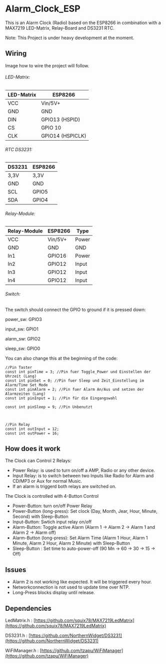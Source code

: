 # Alarm_Clock_ESP

This is an Alarm Clock (Radio) based on the ESP8266 in combination with a MAX7219 LED-Matrix, Relay-Board and DS3231 RTC.

Note: This Project is under heavy development at the moment.

## Wiring

Image how to wire the project will follow.

###### LED-Matrix:

| LED-Matrix | ESP8266 |
| -------- | -------- |
| VCC     | Vin/5V+   |
| GND     | GND    |
| DIN     | GPIO13 (HSPID)   |
| CS    | GPIO 10  |
| CLK     | GPIO14 (HSPICLK)  |


###### RTC DS3231:

| DS3231 | ESP8266 |
| -------- | -------- |
| 3,3V | 3,3V |
| GND | GND |
| SCL | GPIO5 |
| SDA | GPIO4 |


###### Relay-Module:

| Relay-Module | ESP8266 | Type |
| -------- | -------- | -------- |
| VCC     | Vin/5V+   | Power |
| GND     | GND    | GND |
| In1     | GPIO16    | Power |
| In2     | GPIO12    | Input |
| In3     | GPIO12    | Input |
| In4     | GPIO12    | Input |


###### Switch:

The switch should connect the GPIO to ground if it is pressed down:

power_sw: GPIO3

input_sw: GPIO1

alarm_sw: GPIO2

sleep_sw: GPIO0


You can also change this at the beginning of the code:
```
//Pin Taster
const int pinTime = 3; //Pin fuer Toggle_Power und Einstellen der Uhrzeit (Lang)
const int pinSet = 0; //Pin fuer Sleep und Zeit_Einstellung im Alarm/Time Set Mode
const int pinAlarm = 2; //Pin fuer Alarm An/Aus und setzen der Alarmzeiten (Lang)
const int pinInput = 1; //Pin für die Eingangswahl

const int pinSleep = 9; //Pin Unbenutzt



//Pin Relay
const int outInput = 12;
const int outPower = 16;
```

## How does it work

The Clock can Control 2 Relays:

* Power Relay: is used to turn on/off a AMP, Radio or any other device.
* Input Relay: is to switch between two Inputs like Radio for Alarm and CD/MP3 or Aux for normal Music.
* If an alarm is triggerd both relays are switched on.

The Clock is controlled with 4-Button Control

* Power-Button: turn on/off Power Relay
* Power-Button (long-press): Set clock (Day, Month, Jear, Hour, Minute, Second) with Sleep-Button
* Input-Button: Swtich input relay on/off
* Alarm-Button: Toggle active Alarm (Alarm 1 -> Alarm 2 -> Alarm 1 and Alarm 2 -> Alarm off)
* Alarm-Button (long-press): Set Alarm Time (Alarm 1 Hour, Alarm 1 Minute, Alarm 2 Hour, Alarm 2 Minute) with Sleep-Button
* Sleep-Button : Set time to auto-power-off (90 Mn -> 60 -> 30 -> 15 -> Off)

## Issues

* Alarm 2 is not working like expected. It will be triggered every hour.
* Networkconnection is not used to update time over NTP.
* Long-Press blocks display until release.

## Dependencies

LedMatrix.h : [https://github.com/squix78/MAX7219LedMatrix](https://github.com/squix78/MAX7219LedMatrix)

DS3231.h : [https://github.com/NorthernWidget/DS3231](https://github.com/NorthernWidget/DS3231)

WiFiManager.h : [https://github.com/tzapu/WiFiManager](https://github.com/tzapu/WiFiManager)
